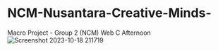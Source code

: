 # NCM-Nusantara-Creative-Minds-
Macro Project - Group 2 (NCM) Web C Afternoon
![Screenshot 2023-10-18 211719](https://github.com/sonabahoo25/NCM-Nusantara-Creative-Minds-/assets/117624713/ba6b8b92-73c1-4700-87ab-0aa301cd2ecc)
